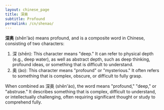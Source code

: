 ```yaml
---
layout: chinese_page
title: 深奥
subtitle: Profound
permalink: /cn/shenao/
---
```


**深奥** (shēn'ào) means profound, and is a composite word in Chinese, consisting of two characters:

1. 深 (shēn): This character means "deep." It can refer to physical depth (e.g., deep water), as well as abstract depth, such as deep thinking, profound ideas, or something that is difficult to understand.
2. 奥 (ào): This character means "profound" or "mysterious." It often refers to something that is complex, obscure, or difficult to fully grasp.

When combined as 深奥 (shēn'ào), the word means "profound," "deep," or "abstruse." It describes something that is complex, difficult to understand, or intellectually challenging, often requiring significant thought or study to comprehend fully.

